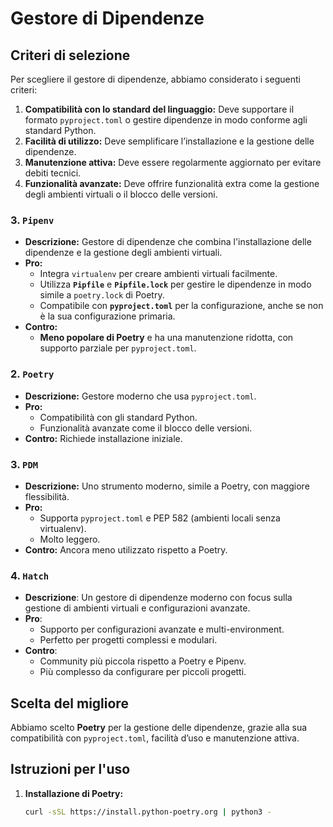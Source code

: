 # Gestore di Dipendenze

## Criteri di selezione
Per scegliere il gestore di dipendenze, abbiamo considerato i seguenti criteri:
1. **Compatibilità con lo standard del linguaggio:** Deve supportare il formato `pyproject.toml` o gestire dipendenze in modo conforme agli standard Python.
2. **Facilità di utilizzo:** Deve semplificare l’installazione e la gestione delle dipendenze.
3. **Manutenzione attiva:** Deve essere regolarmente aggiornato per evitare debiti tecnici.
4. **Funzionalità avanzate:** Deve offrire funzionalità extra come la gestione degli ambienti virtuali o il blocco delle versioni.

### 3. **`Pipenv`**
- **Descrizione:** Gestore di dipendenze che combina l'installazione delle dipendenze e la gestione degli ambienti virtuali.
- **Pro:**
  - Integra `virtualenv` per creare ambienti virtuali facilmente.
  - Utilizza **`Pipfile`** e **`Pipfile.lock`** per gestire le dipendenze in modo simile a `poetry.lock` di Poetry.
  - Compatibile con **`pyproject.toml`** per la configurazione, anche se non è la sua configurazione primaria.
- **Contro:** 
  - **Meno popolare di Poetry** e ha una manutenzione ridotta, con supporto parziale per `pyproject.toml`.

### 2. **`Poetry`**
- **Descrizione:** Gestore moderno che usa `pyproject.toml`.
- **Pro:** 
  - Compatibilità con gli standard Python.
  - Funzionalità avanzate come il blocco delle versioni.
- **Contro:** Richiede installazione iniziale.

### 3. **`PDM`**
- **Descrizione:** Uno strumento moderno, simile a Poetry, con maggiore flessibilità.
- **Pro:** 
  - Supporta `pyproject.toml` e PEP 582 (ambienti locali senza virtualenv).
  - Molto leggero.
- **Contro:** Ancora meno utilizzato rispetto a Poetry.

### 4. **`Hatch`**
- **Descrizione**: Un gestore di dipendenze moderno con focus sulla gestione di ambienti virtuali e configurazioni avanzate.
- **Pro**:
  - Supporto per configurazioni avanzate e multi-environment.
  - Perfetto per progetti complessi e modulari.
- **Contro**:
  - Community più piccola rispetto a Poetry e Pipenv.
  - Più complesso da configurare per piccoli progetti.

## Scelta del migliore
Abbiamo scelto **Poetry** per la gestione delle dipendenze, grazie alla sua compatibilità con `pyproject.toml`, facilità d’uso e manutenzione attiva.

## Istruzioni per l'uso
1. **Installazione di Poetry:**
   ```bash
   curl -sSL https://install.python-poetry.org | python3 -
